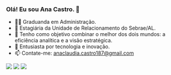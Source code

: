 ### Olá! Eu sou Ana Castro. 👋

- 👨‍💻 Graduanda em Administração.
- 🔭 Estagiária da Unidade de Relacionamento do Sebrae/AL.
- 🌱 Tenho como objetivo combinar o melhor dos dois mundos: a eficiência analítica e a visão estratégica.
- 👯 Entusiasta por tecnologia e inovação.
- 📫 Contate-me: anaclaudia.castro187@gmail.com




<div> 
 
  <a href="https://www.instagram.com/anacastrocc_/" target="_blank"><img src="https://img.shields.io/badge/-Instagram-%23E4405F?style=for-the-badge&logo=instagram&logoColor=white" target="_blank"></a>
  <a href = "mailto:anaclaudia.castro187@gmail.com"><img src="https://img.shields.io/badge/-Gmail-%23333?style=for-the-badge&logo=gmail&logoColor=white" target="_blank"></a>
  <a href="https://www.linkedin.com/in/ana-castro-693a39230/" target="_blank"><img src="https://img.shields.io/badge/-LinkedIn-%230077B5?style=for-the-badge&logo=linkedin&logoColor=white" target="_blank">

</a> 
  
</div>
